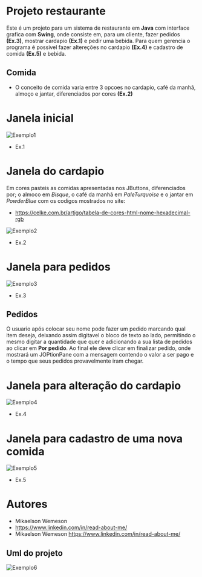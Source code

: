 # Projeto restaurante 
Este é um projeto para um sistema de restaurante em **Java** com interface grafica com **Swing**, onde consiste em, para um cliente, fazer pedidos **(Ex.3)**, mostrar cardapio **(Ex.1)** e pedir uma bebida.
Para quem gerencia o programa é possivel fazer altereções no cardapio **(Ex.4)** e cadastro de comida **(Ex.5)** e bebida.

## Comida
- O conceito de comida varia entre 3 opcoes no cardapio, café da manhã, almoço e jantar, diferenciados por cores **(Ex.2)**

# Janela inicial
![Exemplo1](https://github.com/Mikaelson23/Restaurante-/blob/main/Images/JanelaInicial.png)
- Ex.1
# Janela do cardapio
Em cores pasteis as comidas apresentadas nos JButtons, diferenciados por; 
o almoco em *Bisque*, o café da manhã em *PaleTurquoise* e o jantar em *PowderBlue*
com os codigos mostrados no site:
- https://celke.com.br/artigo/tabela-de-cores-html-nome-hexadecimal-rgb

![Exemplo2](https://github.com/Mikaelson23/Restaurante-/blob/main/Images/JanelaCardapioComida.png)
- Ex.2
# Janela para pedidos 
![Exemplo3](https://github.com/Mikaelson23/Restaurante-/blob/main/Images/JanelaPedidoComida.png)
- Ex.3
## Pedidos
O usuario após colocar seu nome pode fazer um pedido marcando qual item deseja, deixando assim digitavel o bloco de texto ao lado, permitindo o mesmo digitar a quantidade que quer e adicionando a sua
lista de pedidos ao clicar em **Por pedido**. Ao final ele deve clicar em finalizar pedido, onde mostrará um JOPtionPane com a mensagem contendo o valor a ser pago e o tempo que seus pedidos provavelmente
iram chegar.
# Janela para alteração do cardapio
![Exemplo4](https://github.com/Mikaelson23/Restaurante-/blob/main/Images/JanelaFuncionarios.png)
- Ex.4 
# Janela para cadastro de uma nova comida 
![Exemplo5](https://github.com/Mikaelson23/Restaurante-/blob/main/Images/JanelaCadastroComida.png)
- Ex.5


# Autores 
- Mikaelson Wemeson
- https://www.linkedin.com/in/read-about-me/
- Mikaelson Wemeson 
https://www.linkedin.com/in/read-about-me/

## Uml do projeto 
![Exemplo6](https://github.com/Mikaelson23/Restaurante-/blob/main/UML.png)

